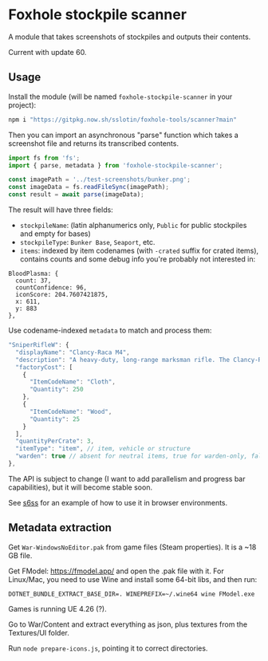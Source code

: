 # Foxhole stockpile scanner

A module that takes screenshots of stockpiles and outputs their contents.

Current with update 60.

## Usage

Install the module (will be named `foxhole-stockpile-scanner` in your project):

```bash
npm i "https://gitpkg.now.sh/sslotin/foxhole-tools/scanner?main"
```

Then you can import an asynchronous "parse" function which takes a screenshot file and returns its transcribed contents.

```js
import fs from 'fs';
import { parse, metadata } from 'foxhole-stockpile-scanner';

const imagePath = '../test-screenshots/bunker.png';
const imageData = fs.readFileSync(imagePath);
const result = await parse(imageData);
```

The result will have three fields:

- `stockpileName`: (latin alphanumerics only, `Public` for public stockpiles and empty for bases)
- `stockpileType`: `Bunker Base`, `Seaport`, etc.
- `items`: indexed by item codenames (with `-crated` suffix for crated items), contains counts and some debug info you're probably not interested in:

```
BloodPlasma: {
  count: 37,
  countConfidence: 96,
  iconScore: 204.7607421875,
  x: 611,
  y: 883
},
```

Use codename-indexed `metadata` to match and process them:

```js
"SniperRifleW": {
  "displayName": "Clancy-Raca M4",
  "description": "A heavy-duty, long-range marksman rifle. The Clancy-Raca has one hell of a kick but is fitted with a powerful scope, allowing infantry to survey the battlefield and provide support from a safe location.",
  "factoryCost": [
    {
      "ItemCodeName": "Cloth",
      "Quantity": 250
    },
    {
      "ItemCodeName": "Wood",
      "Quantity": 25
    }
  ],
  "quantityPerCrate": 3,
  "itemType": "item", // item, vehicle or structure
  "warden": true // absent for neutral items, true for warden-only, false for collie-only
},
```

The API is subject to change (I want to add parallelism and progress bar capabilities), but it will become stable soon.

See [s6ss](https://github.com/sslotin/foxhole-tools/blob/main/s6ss/src/App.vue) for an example of how to use it in browser environments.

## Metadata extraction

Get `War-WindowsNoEditor.pak` from game files (Steam properties). It is a ~18 GB file.

Get FModel: https://fmodel.app/ and open the .pak file with it. For Linux/Mac, you need to use Wine and install some 64-bit libs, and then run:

```
DOTNET_BUNDLE_EXTRACT_BASE_DIR=. WINEPREFIX=~/.wine64 wine FModel.exe
```

Games is running UE 4.26 (?).

Go to War/Content and extract everything as json, plus textures from the Textures/UI folder.

Run `node prepare-icons.js`, pointing it to correct directories.

